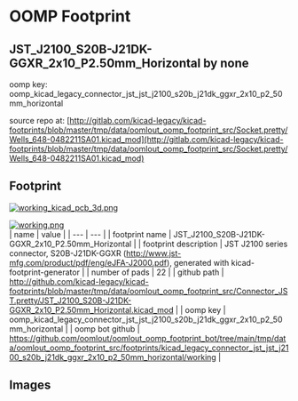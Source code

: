 # OOMP Footprint  
## JST_J2100_S20B-J21DK-GGXR_2x10_P2.50mm_Horizontal  by none  
  
oomp key: oomp_kicad_legacy_connector_jst_jst_j2100_s20b_j21dk_ggxr_2x10_p2_50mm_horizontal  
  
source repo at: [http://gitlab.com/kicad-legacy/kicad-footprints/blob/master/tmp/data/oomlout_oomp_footprint_src/Socket.pretty/Wells_648-0482211SA01.kicad_mod](http://gitlab.com/kicad-legacy/kicad-footprints/blob/master/tmp/data/oomlout_oomp_footprint_src/Socket.pretty/Wells_648-0482211SA01.kicad_mod)  
## Footprint  
  
[![working_kicad_pcb_3d.png](working_kicad_pcb_3d_600.png)](working_kicad_pcb_3d.png)  
  
[![working.png](working_600.png)](working.png)  
| name | value | 
| --- | --- | 
| footprint name | JST_J2100_S20B-J21DK-GGXR_2x10_P2.50mm_Horizontal | 
| footprint description | JST J2100 series connector, S20B-J21DK-GGXR (http://www.jst-mfg.com/product/pdf/eng/eJFA-J2000.pdf), generated with kicad-footprint-generator | 
| number of pads | 22 | 
| github path | http://github.com/kicad-legacy/kicad-footprints/blob/master/tmp/data/oomlout_oomp_footprint_src/Connector_JST.pretty/JST_J2100_S20B-J21DK-GGXR_2x10_P2.50mm_Horizontal.kicad_mod | 
| oomp key | oomp_kicad_legacy_connector_jst_jst_j2100_s20b_j21dk_ggxr_2x10_p2_50mm_horizontal | 
| oomp bot github | https://github.com/oomlout/oomlout_oomp_footprint_bot/tree/main/tmp/data/oomlout_oomp_footprint_src/footprints/kicad_legacy_connector_jst_jst_j2100_s20b_j21dk_ggxr_2x10_p2_50mm_horizontal/working | 
## Images  
